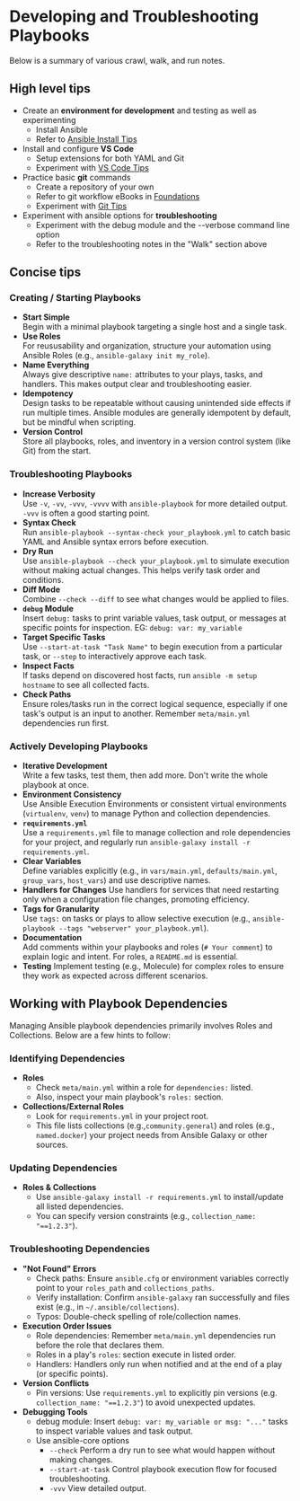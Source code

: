 # Developing and Troubleshooting Playbooks

Below is a summary of various crawl, walk, and run notes.

## High level tips

* Create an **environment for development** and testing as well as experimenting
  * Install Ansible
  * Refer to [Ansible Install Tips](./tips-ansible-install.md)
* Install and configure **VS Code**
  * Setup extensions for both YAML and Git
  * Experiment with [VS Code Tips](./tips-vscode.md)
* Practice basic **git** commands
  * Create a repository of your own
  * Refer to git workflow eBooks in [Foundations](./foundation.md)
  * Experiment with [Git Tips](./tips-git.md)
* Experiment with ansible options for **troubleshooting**
  * Experiment with the debug module and the --verbose command line option
  * Refer to the troubleshooting notes in the "Walk" section above

## Concise tips

### Creating / Starting Playbooks

* **Start Simple**  
Begin with a minimal playbook targeting a single host and a single task.
* **Use Roles**  
For reususability and organization, structure your automation using Ansible Roles (e.g., `ansible-galaxy init my_role`).
* **Name Everything**  
Always give descriptive `name:` attributes to your plays, tasks, and handlers. This makes output clear and troubleshooting easier.
* **Idempotency**  
Design tasks to be repeatable without causing unintended side effects if run multiple times. Ansible modules are generally idempotent by default, but be mindful when scripting.
* **Version Control**  
Store all playbooks, roles, and inventory in a version control system (like Git) from the start.

### Troubleshooting Playbooks

* **Increase Verbosity**  
Use `-v`, `-vv`, `-vvv`, `-vvvv` with `ansible-playbook` for more detailed output.  `-vvv` is often a good starting point.
* **Syntax Check**  
Run `ansible-playbook --syntax-check your_playbook.yml` to catch basic YAML and Ansible syntax errors before execution.
* **Dry Run**  
Use `ansible-playbook --check your_playbook.yml` to simulate execution without making actual changes.  This helps verify task order and conditions.
* **Diff Mode**  
Combine `--check --diff` to see what changes would be applied to files.
* **`debug` Module**  
Insert `debug:` tasks to print variable values, task output, or messages at specific points for inspection.  EG: `debug: var: my_variable`
* **Target Specific Tasks**  
Use `--start-at-task "Task Name"` to begin execution from a particular task, or `--step` to interactively approve each task.
* **Inspect Facts**  
If tasks depend on discovered host facts, run `ansible -m setup hostname` to see all collected facts.
* **Check Paths**  
Ensure roles/tasks run in the correct logical sequence, especially if one task's output is an input to another.  Remember `meta/main.yml` dependencies run first.

### Actively Developing Playbooks

* **Iterative Development**  
Write a few tasks, test them, then add more. Don't write the whole playbook at once.
* **Environment Consistency**  
Use Ansible Execution Environments or consistent virtual environments (`virtualenv`, `venv`) to manage Python and collection dependencies.
* **`requirements.yml`**  
Use a `requirements.yml` file to manage collection and role dependencies for your project, and regularly run `ansible-galaxy install -r requirements.yml`.
* **Clear Variables**  
Define variables explicitly (e.g., in `vars/main.yml`, `defaults/main.yml`, `group_vars`, `host_vars`) and use descriptive names.
* **Handlers for Changes**
Use handlers for services that need restarting only when a configuration file changes, promoting efficiency.
* **Tags for Granularity**  
Use `tags:` on tasks or plays to allow selective execution (e.g., `ansible-playbook --tags "webserver" your_playbook.yml`).
* **Documentation**  
Add comments within your playbooks and roles (`# Your comment`) to explain logic and intent. For roles, a `README.md` is essential.
* **Testing**
Implement testing (e.g., Molecule) for complex roles to ensure they work as expected across different scenarios.

## Working with Playbook Dependencies

Managing Ansible playbook dependencies primarily involves Roles and Collections.   Below are a few hints to follow:

### Identifying Dependencies

* **Roles**  
  * Check `meta/main.yml` within a role for `dependencies:` listed.  
  * Also, inspect your main playbook's `roles:` section.
* **Collections/External Roles**  
  * Look for `requirements.yml` in your project root.  
  * This file lists collections (e.g.,`community.general`) and roles (e.g., `named.docker`) your project needs from Ansible Galaxy or other sources.

### Updating Dependencies

* **Roles & Collections**  
  * Use `ansible-galaxy install -r requirements.yml` to install/update all listed dependencies.  
  * You can specify version constraints (e.g., `collection_name: "==1.2.3"`).

### Troubleshooting Dependencies

* **"Not Found" Errors**  
  * Check paths: Ensure `ansible.cfg` or environment variables correctly point to your `roles_path` and `collections_paths`.
  * Verify installation: Confirm `ansible-galaxy` ran successfully and files exist (e.g., in `~/.ansible/collections`).
  * Typos: Double-check spelling of role/collection names.
* **Execution Order Issues**  
  * Role dependencies: Remember `meta/main.yml` dependencies run before the role that declares them.  
  * Roles in a play's `roles`: section execute in listed order.
  * Handlers: Handlers only run when notified and at the end of a play (or specific points).
* **Version Conflicts**  
  * Pin versions: Use `requirements.yml` to explicitly pin versions (e.g. `collection_name: "==1.2.3"`) to avoid unexpected updates.
* **Debugging Tools**  
  * debug module: Insert `debug: var: my_variable or msg: "..."` tasks to inspect variable values and task output.
  * Use ansible-core options  
    * `--check`  Perform a dry run to see what would happen without making changes.  
    * `--start-at-task`  Control playbook execution flow for focused troubleshooting.  
    * `-vvv` View detailed output.  
